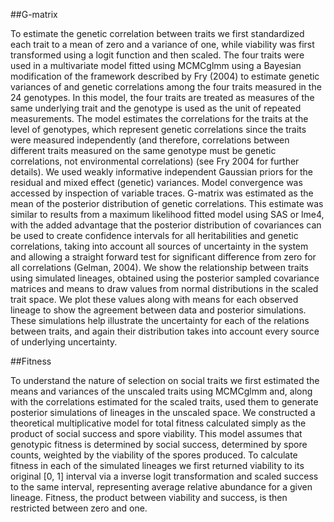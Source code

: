 ##G-matrix

To estimate the genetic correlation between traits we first standardized
each trait to a mean of zero and a variance of one, while viability
was first transformed using a logit function and then scaled. The four
traits were used in a multivariate model fitted using MCMCglmm using
a Bayesian modification of the framework described by Fry (2004) to
estimate genetic variances of and genetic correlations among the four
traits measured in the 24 genotypes. In this model, the four traits
are treated as measures of the same underlying trait and the genotype
is used as the unit of repeated measurements. The model estimates the
correlations for the traits at the level of genotypes, which represent
genetic correlations since the traits were measured independently
(and therefore, correlations between different traits measured on
the same genotype must be genetic correlations, not environmental
correlations) (see Fry 2004 for further details). We used weakly
informative independent Gaussian priors for the residual and mixed
effect (genetic) variances. Model convergence was accessed by inspection
of variable traces. G-matrix was estimated as the mean of the posterior
distribution of genetic correlations. This estimate was similar to
results from a maximum likelihood fitted model using SAS or lme4, with
the added advantage that the posterior distribution of covariances
can be used to create confidence intervals for all heritabilities and
genetic correlations, taking into account all sources of uncertainty in
the system and allowing a straight forward test for significant difference
from zero for all correlations (Gelman, 2004). We show the relationship
between traits using simulated lineages, obtained using the posterior
sampled covariance matrices and means to draw values from normal
distributions in the scaled trait space. We plot these values along with
means for each observed lineage to show the agreement between data and
posterior simulations. These simulations help illustrate the uncertainty
for each of the relations between traits, and again their distribution
takes into account every source of underlying uncertainty.

##Fitness

To understand the nature of selection on social traits we first
estimated the means and variances of the unscaled traits using MCMCglmm
and, along with the correlations estimated for the scaled traits, used
them to generate posterior simulations of lineages in the unscaled
space. We constructed a theoretical multiplicative model for total
fitness calculated simply as the product of social success and spore
viability. This model assumes that genotypic fitness is determined by
social success, determined by spore counts, weighted by the viability
of the spores produced. To calculate fitness in each of the simulated
lineages we first returned viability to its original [0, 1] interval via
a inverse logit transformation and scaled success to the same interval,
representing average relative abundance for a given lineage. Fitness,
the product between viability and success, is then restricted between
zero and one. 

